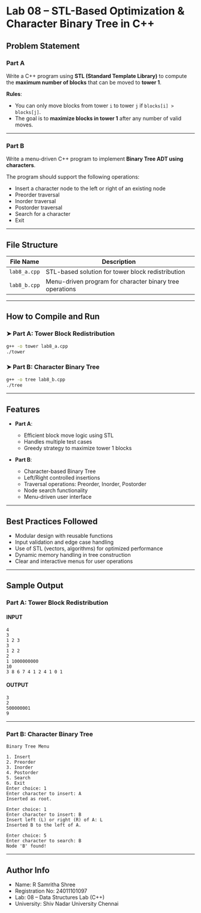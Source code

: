 # Lab 08 – STL-Based Optimization & Character Binary Tree in C++

## Problem Statement

### **Part A**  
Write a C++ program using **STL (Standard Template Library)** to compute the **maximum number of blocks** that can be moved to **tower 1**.

**Rules**:
- You can only move blocks from tower `i` to tower `j` if `blocks[i] > blocks[j]`.
- The goal is to **maximize blocks in tower 1** after any number of valid moves.

---

### **Part B**  
Write a menu-driven C++ program to implement **Binary Tree ADT using characters**.

The program should support the following operations:
- Insert a character node to the left or right of an existing node  
- Preorder traversal  
- Inorder traversal  
- Postorder traversal  
- Search for a character  
- Exit  

---

## File Structure

| File Name       | Description                                               |
|----------------|-----------------------------------------------------------|
| `lab8_a.cpp`   | STL-based solution for tower block redistribution         |
| `lab8_b.cpp`   | Menu-driven program for character binary tree operations  |

---

## How to Compile and Run

### ➤ Part A: Tower Block Redistribution

```bash
g++ -o tower lab8_a.cpp
./tower
```
### ➤ Part B: Character Binary Tree

```bash
g++ -o tree lab8_b.cpp
./tree
```
---

## Features

- **Part A**:  
  - Efficient block move logic using STL 
  - Handles multiple test cases  
  - Greedy strategy to maximize tower 1 blocks 

- **Part B**:  
  - Character-based Binary Tree  
  - Left/Right controlled insertions 
  - Traversal operations: Preorder, Inorder, Postorder
  - Node search functionality
  - Menu-driven user interface
  
---
## Best Practices Followed

- Modular design with reusable functions 
- Input validation and edge case handling  
- Use of STL (vectors, algorithms) for optimized performance  
- Dynamic memory handling in tree construction
- Clear and interactive menus for user operations
  
---

## Sample Output

### Part A: Tower Block Redistribution

#### INPUT
```
4
3
1 2 3
3
1 2 2
2
1 1000000000
10
3 8 6 7 4 1 2 4 1 0 1
```

#### OUTPUT
```
3
2
500000001
9
```

---

### Part B: Character Binary Tree

```
Binary Tree Menu

1. Insert
2. Preorder
3. Inorder
4. Postorder
5. Search
6. Exit
Enter choice: 1
Enter character to insert: A
Inserted as root.

Enter choice: 1
Enter character to insert: B
Insert left (L) or right (R) of A: L
Inserted B to the left of A.

Enter choice: 5
Enter character to search: B
Node 'B' found!
```

---

## Author Info

- Name: R Samritha Shree  
- Registration No: 24011101097  
- Lab: 08 – Data Structures Lab (C++)  
- University: Shiv Nadar University Chennai  
